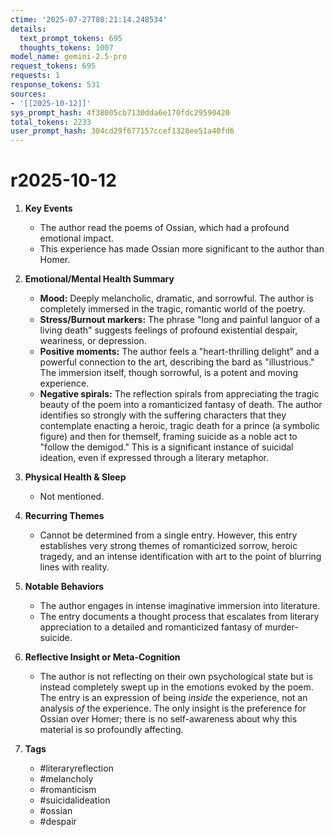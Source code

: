 ```yaml
---
ctime: '2025-07-27T08:21:14.248534'
details:
  text_prompt_tokens: 695
  thoughts_tokens: 1007
model_name: gemini-2.5-pro
request_tokens: 695
requests: 1
response_tokens: 531
sources:
- '[[2025-10-12]]'
sys_prompt_hash: 4f38005cb7130dda6e170fdc29590420
total_tokens: 2233
user_prompt_hash: 304cd29f677157ccef1328ee51a40fd6
---
```

# r2025-10-12

1.  **Key Events**
    *   The author read the poems of Ossian, which had a profound emotional impact.
    *   This experience has made Ossian more significant to the author than Homer.

2.  **Emotional/Mental Health Summary**
    *   **Mood:** Deeply melancholic, dramatic, and sorrowful. The author is completely immersed in the tragic, romantic world of the poetry.
    *   **Stress/Burnout markers:** The phrase "long and painful languor of a living death" suggests feelings of profound existential despair, weariness, or depression.
    *   **Positive moments:** The author feels a "heart-thrilling delight" and a powerful connection to the art, describing the bard as "illustrious." The immersion itself, though sorrowful, is a potent and moving experience.
    *   **Negative spirals:** The reflection spirals from appreciating the tragic beauty of the poem into a romanticized fantasy of death. The author identifies so strongly with the suffering characters that they contemplate enacting a heroic, tragic death for a prince (a symbolic figure) and then for themself, framing suicide as a noble act to "follow the demigod." This is a significant instance of suicidal ideation, even if expressed through a literary metaphor.

3.  **Physical Health & Sleep**
    *   Not mentioned.

4.  **Recurring Themes**
    *   Cannot be determined from a single entry. However, this entry establishes very strong themes of romanticized sorrow, heroic tragedy, and an intense identification with art to the point of blurring lines with reality.

5.  **Notable Behaviors**
    *   The author engages in intense imaginative immersion into literature.
    *   The entry documents a thought process that escalates from literary appreciation to a detailed and romanticized fantasy of murder-suicide.

6.  **Reflective Insight or Meta-Cognition**
    *   The author is not reflecting on their own psychological state but is instead completely swept up in the emotions evoked by the poem. The entry is an expression of being *inside* the experience, not an analysis *of* the experience. The only insight is the preference for Ossian over Homer; there is no self-awareness about why this material is so profoundly affecting.

7.  **Tags**
    *   #literaryreflection
    *   #melancholy
    *   #romanticism
    *   #suicidalideation
    *   #ossian
    *   #despair